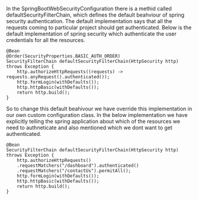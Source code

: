 In the SpringBootWebSecurityConfiguration there is a methid called defaultSecurityFilterChain, which defines the default beahviour of spring security authentication. The default implementation says that all the requests coming to particular project should get authenticated. 
Below is the default implementation of spring security which authenticate the user credentials for all the resources.

	@Bean
	@Order(SecurityProperties.BASIC_AUTH_ORDER)
	SecurityFilterChain defaultSecurityFilterChain(HttpSecurity http) throws Exception {
		http.authorizeHttpRequests((requests) -> requests.anyRequest().authenticated());
		http.formLogin(withDefaults());
		http.httpBasic(withDefaults());
		return http.build();
	}
		
So to change this default beahivour we have override this implementation in our own custom configuration class. In the below implementation we have explicitly telling the spring application about which of the resources we need to authneticate and also mentioned which we dont want to get authenticated.

	@Bean
	SecurityFilterChain defaultSecurityFilterChain(HttpSecurity http) throws Exception {
		http.authorizeHttpRequests()
		.requestMatchers("/dashboard").authenticated()
		.requestMatchers("/contactUs").permitAll();
		http.formLogin(withDefaults());
		http.httpBasic(withDefaults());
		return http.build();
	}

		